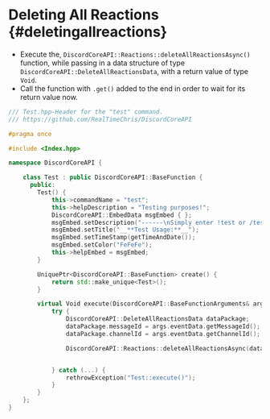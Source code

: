 Deleting All Reactions {#deletingallreactions}
============
- Execute the, `DiscordCoreAPI::Reactions::deleteAllReactionsAsync()` function, while passing in a data structure of type `DiscordCoreAPI::DeleteAllReactionsData`, with a return value of type `Void`.
- Call the function with `.get()` added to the end in order to wait for its return value now.

```cpp
/// Test.hpp-Header for the "test" command.
/// https://github.com/RealTimeChris/DiscordCoreAPI

#pragma once

#include <Index.hpp>

namespace DiscordCoreAPI {

	class Test : public DiscordCoreAPI::BaseFunction {
	  public:
		Test() {
			this->commandName = "test";
			this->helpDescription = "Testing purposes!";
			DiscordCoreAPI::EmbedData msgEmbed { };
			msgEmbed.setDescription("------\nSimply enter !test or /test!\n------");
			msgEmbed.setTitle("__**Test Usage:**__");
			msgEmbed.setTimeStamp(getTimeAndDate());
			msgEmbed.setColor("FeFeFe");
			this->helpEmbed = msgEmbed;
		}

		UniquePtr<DiscordCoreAPI::BaseFunction> create() {
			return std::make_unique<Test>();
		}

		virtual Void execute(DiscordCoreAPI::BaseFunctionArguments& args) {
			try {
				DiscordCoreAPI::DeleteAllReactionsData dataPackage;
				dataPackage.messageId = args.eventData.getMessageId();
				dataPackage.channelId = args.eventData.getChannelId();

				DiscordCoreAPI::Reactions::deleteAllReactionsAsync(dataPackage).get();


			} catch (...) {
				rethrowException("Test::execute()");
			}
		}
	};
}
```
